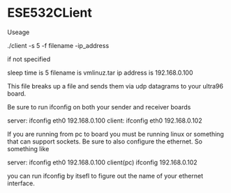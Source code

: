 # ESE532CLient

Useage 

./client -s 5 -f filename -ip_address

if not specified

sleep time is 5 
filename is vmlinuz.tar 
ip address is 192.168.0.100

This file breaks up a file and sends them via udp datagrams to your ultra96 board.

Be sure to run ifconfig on both your sender and receiver boards

server: ifconfig eth0 192.168.0.100
client: ifconfig eth0 192.168.0.102

If you are running from pc to board you must be running linux or something that can support sockets. Be sure to also configure the ethernet. So something like

server: ifconfig eth0 192.168.0.100
client(pc) ifconfig <ethernet port> 192.168.0.102

you can run ifconfig by itsefl to figure out the name of your ethernet interface.
